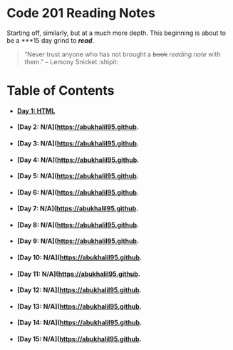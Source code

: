 # Code 201 Reading Notes

Starting off, similarly, but at a much more depth. This beginning is about to be a ***15 day grind to ***read***.

> “Never trust anyone who has not brought a ~~book~~ *reading note* with them.” – Lemony Snicket :shipit:

# **Table of Contents**
* #### [Day 1: HTML](https://abukhalil95.github.io/HTML/)
* #### [Day 2: N/A](https://abukhalil95.github.
* #### [Day 3: N/A](https://abukhalil95.github.
* #### [Day 4: N/A](https://abukhalil95.github.
* #### [Day 5: N/A](https://abukhalil95.github.
* #### [Day 6: N/A](https://abukhalil95.github.
* #### [Day 7: N/A](https://abukhalil95.github.
* #### [Day 8: N/A](https://abukhalil95.github.
* #### [Day 9: N/A](https://abukhalil95.github.
* #### [Day 10: N/A](https://abukhalil95.github.
* #### [Day 11: N/A](https://abukhalil95.github.
* #### [Day 12: N/A](https://abukhalil95.github.
* #### [Day 13: N/A](https://abukhalil95.github.
* #### [Day 14: N/A](https://abukhalil95.github.
* #### [Day 15: N/A](https://abukhalil95.github.
